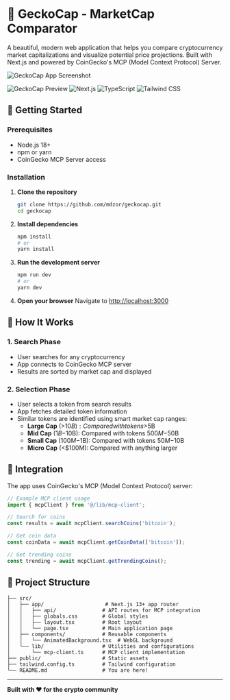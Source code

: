# 🚀 GeckoCap - MarketCap Comparator

A beautiful, modern web application that helps you compare cryptocurrency market capitalizations and visualize potential price projections. Built with Next.js and powered by CoinGecko's MCP (Model Context Protocol) Server.

![GeckoCap App Screenshot](https://lkrqcaxgingqjswmtdkw.supabase.co/storage/v1/object/public/images/Random/screencap-gecko.webp)

![GeckoCap Preview](https://img.shields.io/badge/Status-Live-brightgreen)
![Next.js](https://img.shields.io/badge/Next.js-15.4.6-black)
![TypeScript](https://img.shields.io/badge/TypeScript-Ready-blue)
![Tailwind CSS](https://img.shields.io/badge/Tailwind-CSS-38B2AC)

## 🚀 Getting Started

### Prerequisites

- Node.js 18+ 
- npm or yarn
- CoinGecko MCP Server access

### Installation

1. **Clone the repository**
   ```bash
   git clone https://github.com/mdzor/geckocap.git
   cd geckocap
   ```

2. **Install dependencies**
   ```bash
   npm install
   # or
   yarn install
   ```

4. **Run the development server**
   ```bash
   npm run dev
   # or
   yarn dev
   ```

5. **Open your browser**
   Navigate to [http://localhost:3000](http://localhost:3000)


## 📖 How It Works

### 1. **Search Phase**
- User searches for any cryptocurrency
- App connects to CoinGecko MCP server
- Results are sorted by market cap and displayed

### 2. **Selection Phase** 
- User selects a token from search results
- App fetches detailed token information
- Similar tokens are identified using smart market cap ranges:
  - **Large Cap** (>$10B): Compared with tokens >$5B
  - **Mid Cap** ($1B-$10B): Compared with tokens $500M-$50B  
  - **Small Cap** ($100M-$1B): Compared with tokens $50M-$10B
  - **Micro Cap** (<$100M): Compared with anything larger

## 🔧 Integration

The app uses CoinGecko's MCP (Model Context Protocol) server:

```typescript
// Example MCP client usage
import { mcpClient } from '@/lib/mcp-client';

// Search for coins
const results = await mcpClient.searchCoins('bitcoin');

// Get coin data  
const coinData = await mcpClient.getCoinData(['bitcoin']);

// Get trending coins
const trending = await mcpClient.getTrendingCoins();
```

## 📁 Project Structure

```
├── src/
│   ├── app/                    # Next.js 13+ app router
│   │   ├── api/               # API routes for MCP integration
│   │   ├── globals.css        # Global styles
│   │   ├── layout.tsx         # Root layout
│   │   └── page.tsx           # Main application page
│   ├── components/            # Reusable components
│   │   └── AnimatedBackground.tsx  # WebGL background
│   └── lib/                   # Utilities and configurations
│       └── mcp-client.ts      # MCP client implementation
├── public/                    # Static assets
├── tailwind.config.ts         # Tailwind configuration
└── README.md                  # You are here!
```

---

**Built with ❤️ for the crypto community**

